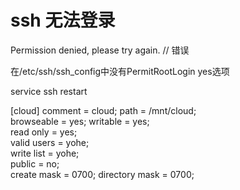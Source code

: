 # ssh 无法登录
Permission denied, please try again. // 错误

在/etc/ssh/ssh_config中没有PermitRootLogin yes选项

service ssh restart


[cloud]
comment = cloud;
path = /mnt/cloud;   
browseable = yes;
writable = yes;       
read only = yes;      
valid users = yohe;  
write list = yohe;      
public = no;    
create mask = 0700;
directory mask = 0700;